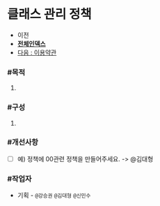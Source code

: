# 클래스 관리 정책



- 이전      
- [**전체인덱스**](../README.md)     
- [다음 : 이용약관](../policy/이용약관.md)



### **#목적**

1. 



### **#구성**

1. 





### #개선사항

- [ ] 예) 정책에 00관련 정책을 만들어주세요. -> @김대형



### **#작업자**

- 기획 - `@강승권` `@김대형` `@신민수` 


